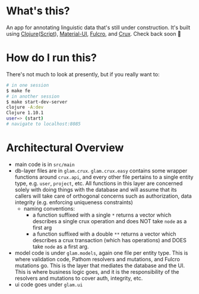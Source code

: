 # What's this?

An app for annotating linguistic data that's still under construction. It's built using [Clojure](https://clojure.org/)([Script](https://clojurescript.org/)), [Material-UI](https://material-ui.com/), [Fulcro](https://fulcro.fulcrologic.com/), and [Crux](https://opencrux.com/main/index.html). Check back soon 🚧

# How do I run this? 
There's not much to look at presently, but if you really want to:

```bash
# in one session
$ make fe 
# in another session
$ make start-dev-server
clojure -A:dev
Clojure 1.10.1
user=> (start)
# navigate to localhost:8085
```

# Architectural Overview
- main code is in `src/main`
- db-layer files are in `glam.crux`. `glam.crux.easy` contains some wrapper functions around `crux.api`, and every other 
  file pertains to a single entity type, e.g. `user`, `project`, etc. All functions in this layer are concerned solely 
  with doing things with the database and will assume that its callers will take care of orthogonal concerns such as
  authorization, data integrity (e.g. enforcing uniqueness constraints)
  - naming conventions: 
    - a function suffixed with a single `*` returns a vector which describes a single crux operation and does NOT take
      `node` as a first arg
    - a function suffixed with a double `**` returns a vector which describes a crux transaction (which has operations)
      and DOES take `node` as a first arg.
- model code is under `glam.models`, again one file per entity type. This is where validation code, Pathom resolvers 
  and mutations, and Fulcro mutations go. This is the layer that mediates the database and the UI. This is where 
  business logic goes, and it is the responsibility of the resolvers and mutations to cover auth, integrity, etc.
- ui code goes under `glam.ui`